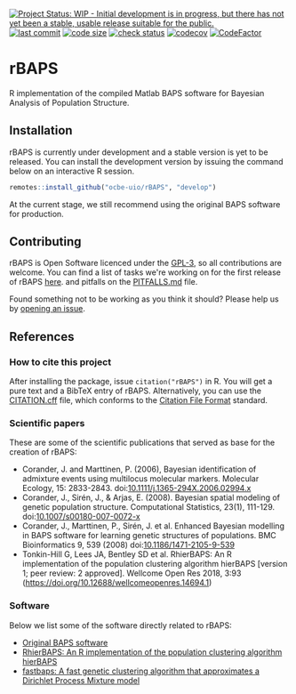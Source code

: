 [![Project Status: WIP - Initial development is in progress, but there has not yet been a stable, usable release suitable for the public.](https://www.repostatus.org/badges/latest/wip.svg)](https://www.repostatus.org/#wip)
[![last commit](https://img.shields.io/github/last-commit/ocbe-uio/rBAPS.svg)](https://github.com/ocbe-uio/rBAPS/commits/master)
[![code size](https://img.shields.io/github/languages/code-size/ocbe-uio/rBAPS.svg)](https://github.com/ocbe-uio/rBAPS)
[![check status](https://github.com/ocbe-uio/rBAPS/workflows/R-CMD-check/badge.svg)](https://github.com/ocbe-uio/rBAPS/actions)
[![codecov](https://codecov.io/gh/ocbe-uio/rBAPS/branch/develop/graph/badge.svg)](https://codecov.io/gh/ocbe-uio/rBAPS)
[![CodeFactor](https://www.codefactor.io/repository/github/ocbe-uio/rBAPS/badge)](https://www.codefactor.io/repository/github/ocbe-uio/rBAPS)

# rBAPS
R implementation of the compiled Matlab BAPS software for Bayesian Analysis of Population Structure.

## Installation

rBAPS is currently under development and a stable version is yet to be released. You can install the development version by issuing the command below on an interactive R session.

```r
remotes::install_github("ocbe-uio/rBAPS", "develop")
```

At the current stage, we still recommend using the original BAPS software for production.

## Contributing

rBAPS is Open Software licenced under the [GPL-3](https://tldrlegal.com/license/gnu-general-public-license-v3-(gpl-3)), so all contributions are welcome. You can find a list of tasks we're working on for the first release of rBAPS [here](https://github.com/ocbe-uio/rBAPS/milestone/1). and pitfalls on the [PITFALLS.md](PITFALLS.md) file.

Found something not to be working as you think it should? Please help us by [opening an issue](https://github.com/ocbe-uio/rBAPS/issues/new).

## References

### How to cite this project

After installing the package, issue `citation("rBAPS")` in R. You will get a pure text and a BibTeX entry of rBAPS. Alternatively, you can use the [CITATION.cff](CITATION.cff) file, which conforms to the [Citation File Format](https://citation-file-format.github.io/) standard.

### Scientific papers

These are some of the scientific publications that served as base for the creation of rBAPS:

- Corander, J. and Marttinen, P. (2006), Bayesian identification of admixture events using multilocus molecular markers. Molecular Ecology, 15: 2833-2843. doi:[10.1111/j.1365-294X.2006.02994.x](https://doi.org/10.1111/j.1365-294X.2006.02994.x)
- Corander, J., Sirén, J., & Arjas, E. (2008). Bayesian spatial modeling of genetic population structure. Computational Statistics, 23(1), 111-129. doi:[10.1007/s00180-007-0072-x](https://link.springer.com/content/pdf/10.1007/s00180-007-0072-x.pdf)
- Corander, J., Marttinen, P., Sirén, J. et al. Enhanced Bayesian modelling in BAPS software for learning genetic structures of populations. BMC Bioinformatics 9, 539 (2008) doi:[10.1186/1471-2105-9-539](https://doi.org/10.1186/1471-2105-9-539)
- Tonkin-Hill G, Lees JA, Bentley SD et al. RhierBAPS: An R implementation of the population clustering algorithm hierBAPS [version 1; peer review: 2 approved]. Wellcome Open Res 2018, 3:93 (https://doi.org/10.12688/wellcomeopenres.14694.1)

### Software

Below we list some of the software directly related to rBAPS:

- [Original BAPS software](http://www.helsinki.fi/bsg/software/BAPS/)
- [RhierBAPS: An R implementation of the population clustering algorithm hierBAPS](https://github.com/gtonkinhill/rhierbaps)
- [fastbaps: A fast genetic clustering algorithm that approximates a Dirichlet Process Mixture model](https://github.com/gtonkinhill/fastbaps)
